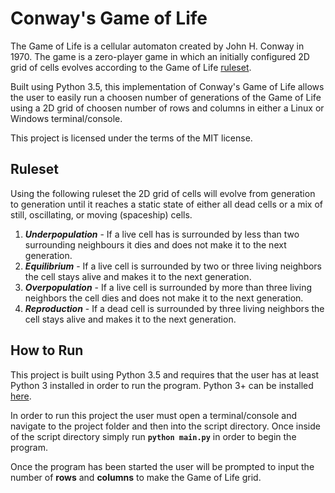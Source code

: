 # Conway's Game of Life

The Game of Life is a cellular automaton created by John H. Conway in 1970. The game is a zero-player game in which an initially configured 2D grid of cells evolves according to the Game of Life [ruleset](#Ruleset).

Built using Python 3.5, this implementation of Conway's Game of Life allows the user to easily run a choosen number of generations of the Game of Life using a 2D grid of choosen number of rows and columns in either a Linux or Windows terminal/console.

This project is licensed under the terms of the MIT license.

## Ruleset

Using the following ruleset the 2D grid of cells will evolve from generation to generation until it reaches a static state of either all dead cells or a mix of still, oscillating, or moving (spaceship) cells.

1. _**Underpopulation**_ - If a live cell has is surrounded by less than two surrounding neighbours it dies and does not make it to the next generation.
2. _**Equilibrium**_ - If a live cell is surrounded by two or three living neighbors the cell stays alive and makes it to the next generation.
3. _**Overpopulation**_ - If a live cell is surrounded by more than three living neighbors the cell dies and does not make it to the next generation.
4. _**Reproduction**_ - If a dead cell is surrounded by three living neighbors the cell stays alive and makes it to the next generation.

## How to Run

This project is built using Python 3.5 and requires that the user has at least Python 3 installed in order to run the program. Python 3+ can be installed [here](https://www.python.org/downloads/).

In order to run this project the user must open a terminal/console and navigate to the project folder and then into the script directory. Once inside of the script directory simply run **`python main.py`** in order to begin the program.

Once the program has been started the user will be prompted to input the number of **rows** and **columns** to make the Game of Life grid.

